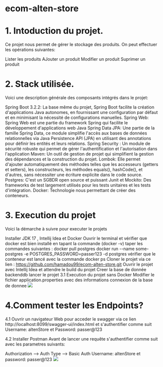# ecom-alten-store
# 1. Intoduction du projet.
   Ce projet nous permet de gérer le stockage des produits. On peut effectuer les opérations suivantes:

Lister les produits
AJouter un produit
Modifier un produit
Suprimer un produit
# 2. Stack utilisée.
   Voici une description générale des composants intégrés dans le projet:

Spring Boot 3.2.2: La base même du projet, Spring Boot facilite la création d'applications Java autonomes, en fournissant une configuration par défaut et en minimisant la nécessité de configurations manuelles.
Spring Web: Spring Web est une partie du framework Spring qui facilite le développement d'applications web Java
Spring Data JPA: Une partie de la famille Spring Data, ce module simplifie l'accès aux bases de données relationnelles via Java Persistence API (JPA) en utilisant des annotations pour définir les entités et leurs relations.
Spring Security : Un module de sécurité robuste qui permet de gérer l'authentification et l'autorisation dans l'application
Maven: Un outil de gestion de projet qui simplifient la gestion des dépendances et la construction du projet.
Lombok: Elle permet d'ajouter automatiquement des méthodes telles que les accesseurs (getters et setters), les constructeurs, les méthodes equals(), hashCode(), et d'autres, sans nécessiter une écriture explicite dans le code source.
Postgres: C'est un SGBDR open source et puissant
Junit et Mockito: Des frameworks de test largement utilisés pour les tests unitaires et les tests d'intégration.
Docker: Technologie nous permettant de créer des conteneurs.
# 3. Execution du projet
   Voici la démarche à suivre pour executer le projets

Installer JDK 17 , Intellij Idea et Docker
Ouvrir le terminal et vérifier que docker est bien installé en tapant la commande (docker -v)
taper les commandes suivantes :
docker pull postgres
docker run --name some-postgres -e POSTGRES_PASSWORD=passer123 -d postgres
vérifier que le conteneur est lancé avec la commande docker ps
Cloner le projet via ce lien : https://github.com/hamadou99/ecom-alten-store.git
Ouvrir le projet avec Intellij Idea et attendre le build du projet
Creer la base de donnée backenddb
lancer le projet
3.1 Execution du projet sans Docker
Modifier le fichier application.properties avec des informations connexion de la base de donnee
<img src="ecom-alten-store\atlen1.PNG"/>
# 4.Comment tester les Endpoints?
4.1 Ouvrir un navigateur Web pour acceder le swagger via ce lien http://localhost:8099/swagger-ui/index.html
et s'authentifier comme suit Username: altenStore et Password: passer@123

4.2 Installer Postman
Avant de lancer une requête s'authentifier comme suit avec les parametres suivants:

Authorization --> Auth Type --> Basic Auth
         Username: altenStore et password: passer@123
<img src="D:\SAV\alten2.PNG"/>
